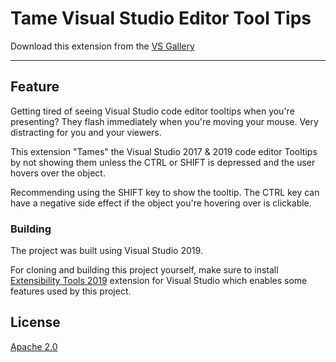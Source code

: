 # Tame Visual Studio Editor Tool Tips

<!-- Update the VS Gallery link after you upload the VSIX-->
Download this extension from the [VS Gallery](https://marketplace.visualstudio.com/items?itemName=KarlShifflettkdawg.TameVisualStudioEditorTooltipsAsync)

---------------------------------------

## Feature
Getting tired of seeing Visual Studio code editor tooltips when you're presenting?  They flash immediately when you're moving your mouse.  Very distracting for you and your viewers.

This extension "Tames" the Visual Studio 2017 & 2019 code editor Tooltips by not showing them unless the CTRL or SHIFT is depressed and the user hovers over the object.  

Recommending using the SHIFT key to show the tooltip.  The CTRL key can have a negative side effect if the object you're hovering over is clickable.

### Building
The project was built using Visual Studio 2019.

For cloning and building this project yourself, make sure to install 
[Extensibility Tools 2019](https://marketplace.visualstudio.com/items?itemName=MadsKristensen.ExtensibilityEssentials2019)
extension for Visual Studio which enables some features
used by this project.

## License
[Apache 2.0](LICENSE)
